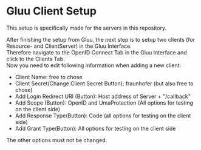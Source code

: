 Gluu Client Setup
=================
This setup is specifically made for the servers in this repository.

After finishing the setup from Gluu, the next step is to setup two clients (for Resource- and ClientServer) in the Gluu Interface.  
Therefore navigate to the OpenID Connect Tab in the Gluu Interface and click to the Clients Tab.  
Now you need to edit following information when adding a new client:
- Client Name: free to chose
- Client Secret(Change Client Secret Button): fraunhofer (but also free to chose)
- Add Login Redirect URI (Button): Host address of Server + "/callback"
- Add Scope (Button): OpenID and UmaProtection (All options for testing on the client side)
- Add Response Type(Button): Code (all options for testing on  the client side)
- Add Grant Type(Button): All options for testing on the client side

The other options must not be changed.
